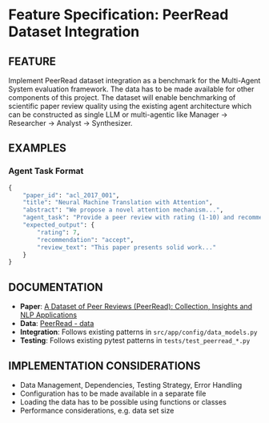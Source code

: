 # Feature Specification: PeerRead Dataset Integration

## FEATURE

Implement PeerRead dataset integration as a benchmark for the Multi-Agent System evaluation framework. The data has to be made available for other components of this project. The dataset will enable benchmarking of scientific paper review quality using the existing agent architecture which can be constructed as single LLM or multi-agentic like Manager → Researcher → Analyst → Synthesizer.

## EXAMPLES

### Agent Task Format

```python
{
    "paper_id": "acl_2017_001",
    "title": "Neural Machine Translation with Attention",
    "abstract": "We propose a novel attention mechanism...",
    "agent_task": "Provide a peer review with rating (1-10) and recommendation",
    "expected_output": {
        "rating": 7,
        "recommendation": "accept",
        "review_text": "This paper presents solid work..."
    }
}
```

## DOCUMENTATION

- **Paper**: [A Dataset of Peer Reviews (PeerRead): Collection, Insights and NLP Applications](https://arxiv.org/abs/1804.09635)
- **Data**: [PeerRead - data](https://github.com/allenai/PeerRead/tree/master/data)
- **Integration**: Follows existing patterns in `src/app/config/data_models.py`
- **Testing**: Follows existing pytest patterns in `tests/test_peerread_*.py`

## IMPLEMENTATION CONSIDERATIONS

- Data Management, Dependencies, Testing Strategy, Error Handling
- Configuration has to be made available in a separate file
- Loading the data has to be possible using functions or classes
- Performance considerations, e.g. data set size
